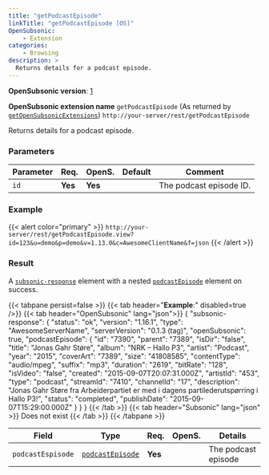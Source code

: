 ```yaml
---
title: "getPodcastEpisode"
linkTitle: "getPodcastEpisode [OS]"
OpenSubsonic:
    - Extension
categories:
    - Browsing
description: >
  Returns details for a podcast episode.
---
```


**OpenSubsonic version**: [1](../../opensubsonic-versions)

**OpenSubsonic extension name** `getPodcastEpisode` (As returned by [`getOpenSubsonicExtensions`](../../endpoints/getopensubsonicextensions))
`http://your-server/rest/getPodcastEpisode`

Returns details for a podcast episode.

### Parameters

| Parameter | Req. | OpenS. | Default | Comment |
| --- | --- | --- | --- | --- |
| `id` | **Yes** | **Yes** |    | The podcast episode ID. |

### Example

{{< alert color="primary" >}} `http://your-server/rest/getPodcastEpisode.view?id=123&u=demo&p=demo&v=1.13.0&c=AwesomeClientName&f=json` {{< /alert >}}

### Result

A [`subsonic-response`](../../responses/subsonic-response) element with a nested [`podcastEpisode`](../../responses/podcastepisode) element on success.

{{< tabpane persist=false >}}
{{< tab header="**Example**:" disabled=true />}}
{{< tab header="OpenSubsonic" lang="json">}}
{
  "subsonic-response": {
    "status": "ok",
    "version": "1.16.1",
    "type": "AwesomeServerName",
    "serverVersion": "0.1.3 (tag)",
    "openSubsonic": true,
    "podcastEpisode": {
      "id": "7390",
      "parent": "7389",
      "isDir": "false",
      "title": "Jonas Gahr Støre",
      "album": "NRK – Hallo P3",
      "artist": "Podcast",
      "year": "2015",
      "coverArt": "7389",
      "size": "41808585",
      "contentType": "audio/mpeg",
      "suffix": "mp3",
      "duration": "2619",
      "bitRate": "128",
      "isVideo": "false",
      "created": "2015-09-07T20:07:31.000Z",
      "artistId": "453",
      "type": "podcast",
      "streamId": "7410",
      "channelId": "17",
      "description": "Jonas Gahr Støre fra Arbeiderpartiet er med i dagens partilederutspørring i Hallo P3!",
      "status": "completed",
      "publishDate": "2015-09-07T15:29:00.000Z"
    }
  }
}
{{< /tab >}}
{{< tab header="Subsonic" lang="json" >}}
Does not exist
{{< /tab >}}
{{< /tabpane >}}

| Field |  Type | Req. | OpenS. | Details |
| --- | --- | --- | --- | --- |
| `podcastEspisode` | [`podcastEpisode`](../../responses/podcastepisode) | **Yes** |     | The podcast episode |
